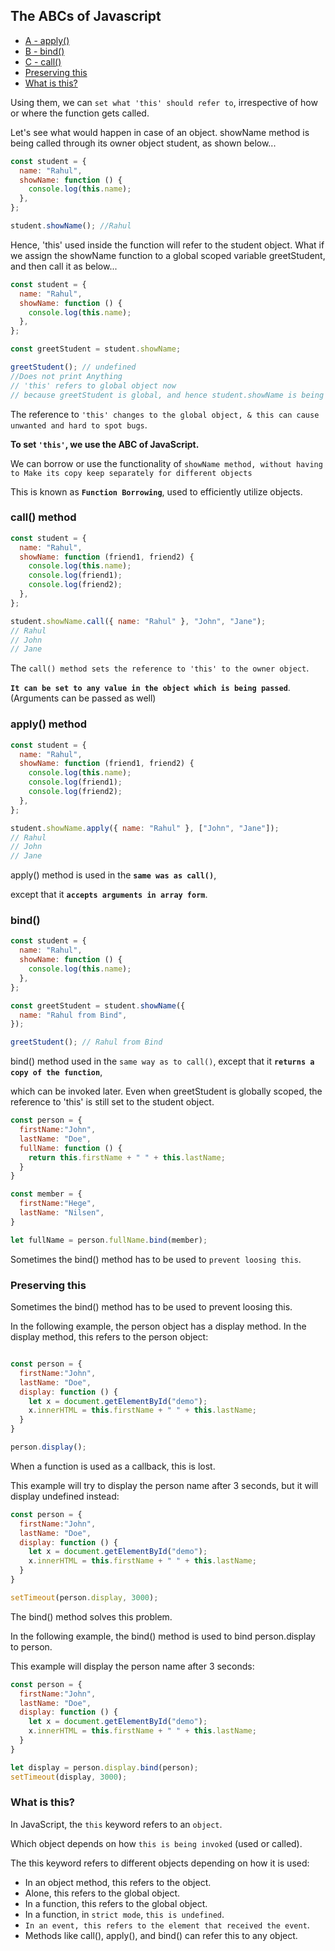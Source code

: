 ## The ABCs of Javascript

- [A - apply()](#apply-method)
- [B - bind()](#bind)
- [C - call()](#call-method)
- [Preserving this](#preserving-this)
- [What is this?](#what-is-this)

Using them, we can `set what 'this' should refer to`, irrespective of
how or where the function gets called.

Let's see what would happen in
case of an object. showName method is being called through its owner object student, as shown below...

```js
const student = {
  name: "Rahul",
  showName: function () {
    console.log(this.name);
  },
};

student.showName(); //Rahul
```

Hence, 'this' used inside the function will refer to the student object. What if we assign the showName function to a global scoped variable greetStudent, and then call it as below...

```js
const student = {
  name: "Rahul",
  showName: function () {
    console.log(this.name);
  },
};

const greetStudent = student.showName;

greetStudent(); // undefined
//Does not print Anything
// 'this' refers to global object now
// because greetStudent is global, and hence student.showName is being called globally.
```

The reference to `'this' changes to the global object, & this can cause unwanted and hard to spot bugs`.

**To set `'this'`, we use the ABC of JavaScript.**

We can borrow or use the functionality of `showName method, without having to Make its copy keep separately for different objects`

This is known as **`Function Borrowing`**, used to efficiently utilize objects.

### call() method

```js
const student = {
  name: "Rahul",
  showName: function (friend1, friend2) {
    console.log(this.name);
    console.log(friend1);
    console.log(friend2);
  },
};

student.showName.call({ name: "Rahul" }, "John", "Jane");
// Rahul
// John
// Jane
```

The `call() method sets the reference to 'this' to the owner object`.

**`It can be set to any value in the object which is being passed`**.
(Arguments can be passed as well)

### apply() method

```js
const student = {
  name: "Rahul",
  showName: function (friend1, friend2) {
    console.log(this.name);
    console.log(friend1);
    console.log(friend2);
  },
};

student.showName.apply({ name: "Rahul" }, ["John", "Jane"]);
// Rahul
// John
// Jane
```

apply() method is used in the **`same was as call()`**, 

except that it **`accepts arguments in array form`**.

### bind()

```js
const student = {
  name: "Rahul",
  showName: function () {
    console.log(this.name);
  },
};

const greetStudent = student.showName({
  name: "Rahul from Bind",
});

greetStudent(); // Rahul from Bind
```
bind() method used in the `same way as to call()`, except that it __`returns a copy of the function`__, 

which can be invoked later. Even when greetStudent is globally scoped, the reference to 'this' is still set to the student object.

``` js
const person = {
  firstName:"John",
  lastName: "Doe",
  fullName: function () {
    return this.firstName + " " + this.lastName;
  }
}

const member = {
  firstName:"Hege",
  lastName: "Nilsen",
}

let fullName = person.fullName.bind(member);
```
Sometimes the bind() method has to be used to `prevent loosing this`.

### Preserving this

Sometimes the bind() method has to be used to prevent loosing this.

In the following example, the person object has a display method. In the display method, this refers to the person object:
``` js

const person = {
  firstName:"John",
  lastName: "Doe",
  display: function () {
    let x = document.getElementById("demo");
    x.innerHTML = this.firstName + " " + this.lastName;
  }
}

person.display();

```

When a function is used as a callback, this is lost.

This example will try to display the person name after 3 seconds, but it will display undefined instead:

``` js 
const person = {
  firstName:"John",
  lastName: "Doe",
  display: function () {
    let x = document.getElementById("demo");
    x.innerHTML = this.firstName + " " + this.lastName;
  }
}

setTimeout(person.display, 3000);

```

The bind() method solves this problem.

In the following example, the bind() method is used to bind person.display to person.

This example will display the person name after 3 seconds:

``` js
const person = {
  firstName:"John",
  lastName: "Doe",
  display: function () {
    let x = document.getElementById("demo");
    x.innerHTML = this.firstName + " " + this.lastName;
  }
}

let display = person.display.bind(person);
setTimeout(display, 3000);

```

### What is this?

In JavaScript, the `this` keyword refers to an `object`.

Which object depends on how `this is being invoked` (used or called).

The this keyword refers to different objects depending on how it is used:

- In an object method, this refers to the object.
- Alone, this refers to the global object.
- In a function, this refers to the global object.
- In a function, in `strict mode`, `this is undefined`.
- `In an event, this refers to the element that received the event`.
- Methods like call(), apply(), and bind() can refer this to any object.